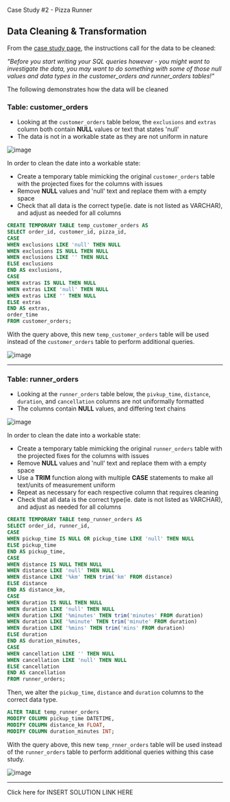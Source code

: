 Case Study #2 - Pizza Runner

## Data Cleaning & Transformation

From the [case study page](https://8weeksqlchallenge.com/case-study-2/), the instructions call for the data to be cleaned:

*"Before you start writing your SQL queries however - you might want to investigate the data, you may want to do something with some of those null values and data types in the customer_orders and runner_orders tables!"*

The following demonstrates how the data will be cleaned 

### Table: customer_orders

- Looking at the ```customer_orders``` table below, the ```exclusions``` and ```extras``` column both contain **NULL** values or text that states 'null'
- The data is not in a workable state as they are not uniform in nature

![image](https://user-images.githubusercontent.com/130705459/233496092-d1e12e97-af4f-4eb4-84af-bf8591f32d66.png)

In order to clean the date into a workable state:
- Create a temporary table mimicking the original ```customer_orders``` table with the projected fixes for the columns with issues
- Remove **NULL** values and 'null' text and replace them with a empty space
- Check that all data is the correct type(ie. date is not listed as VARCHAR), and adjust as needed for all columns

````sql
CREATE TEMPORARY TABLE temp_customer_orders AS
SELECT order_id, customer_id, pizza_id,
CASE
WHEN exclusions LIKE 'null' THEN NULL
WHEN exclusions IS NULL THEN NULL
WHEN exclusions LIKE '' THEN NULL
ELSE exclusions
END AS exclusions,
CASE
WHEN extras IS NULL THEN NULL
WHEN extras LIKE 'null' THEN NULL
WHEN extras LIKE '' THEN NULL 
ELSE extras
END AS extras,
order_time
FROM customer_orders;
`````

With the query above, this new ```temp_customer_orders``` table will be used instead of the ```customer_orders``` table to perform additional queries.

![image](https://user-images.githubusercontent.com/130705459/233533654-738d3672-7866-4fec-8071-32e27411139a.png)


***

### Table: runner_orders

- Looking at the `runner_orders` table below, the ```pivkup_time```, ```distance```, ```duration```, and ```cancellation``` columns are not uniformally formatted
- The columns contain **NULL** values, and differing text chains


![image](https://user-images.githubusercontent.com/130705459/233526017-45dd5a25-6b54-4cd0-b15e-ff1dcec246d6.png)

In order to clean the date into a workable state:
- Create a temporary table mimicking the original ```runner_orders``` table with the projected fixes for the columns with issues
- Remove **NULL** values and 'null' text and replace them with a empty space
- Use a **TRIM** function along with multiple **CASE** statements to make all text/units of measurement uniform
- Repeat as necessary for each respective column that requires cleaning
- Check that all data is the correct type(ie. date is not listed as VARCHAR), and adjust as needed for all columns

````sql
CREATE TEMPORARY TABLE temp_runner_orders AS
SELECT order_id, runner_id,
CASE
WHEN pickup_time IS NULL OR pickup_time LIKE 'null' THEN NULL
ELSE pickup_time
END AS pickup_time,
CASE
WHEN distance IS NULL THEN NULL
WHEN distance LIKE 'null' THEN NULL
WHEN distance LIKE '%km' THEN trim('km' FROM distance)
ELSE distance
END AS distance_km,
CASE
WHEN duration IS NULL THEN NULL
WHEN duration LIKE 'null' THEN NULL
WHEN duration LIKE '%minutes' THEN trim('minutes' FROM duration)
WHEN duration LIKE '%minute' THEN trim('minute' FROM duration)
WHEN duration LIKE '%mins' THEN trim('mins' FROM duration)
ELSE duration
END AS duration_minutes,
CASE
WHEN cancellation LIKE '' THEN NULL
WHEN cancellation LIKE 'null' THEN NULL
ELSE cancellation
END AS cancellation
FROM runner_orders;
````

Then, we alter the `pickup_time`, `distance` and `duration` columns to the correct data type.

````sql
ALTER TABLE temp_runner_orders
MODIFY COLUMN pickup_time DATETIME,
MODIFY COLUMN distance_km FLOAT,
MODIFY COLUMN duration_minutes INT;
````

With the query above, this new ```temp_rnner_orders``` table will be used instead of the ```runner_orders``` table to perform additional queries withing this case study.

![image](https://user-images.githubusercontent.com/130705459/233533699-524caa7c-a8a0-4456-81d6-08a958afb793.png)

***

Click here for INSERT SOLUTION LINK HERE
